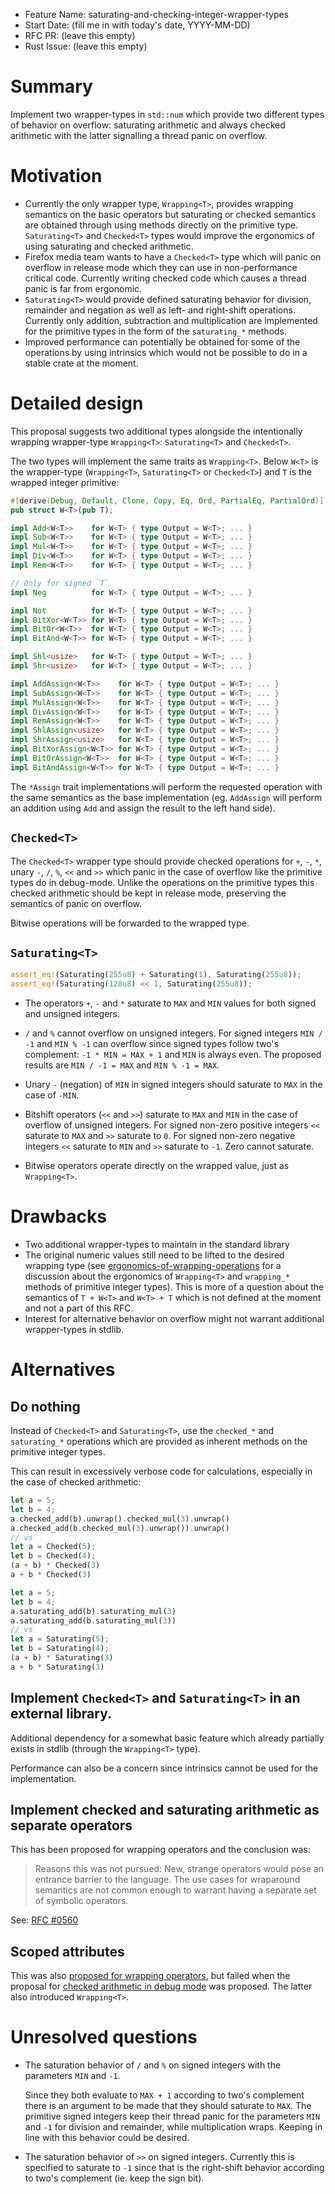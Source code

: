 - Feature Name: saturating-and-checking-integer-wrapper-types
- Start Date: (fill me in with today's date, YYYY-MM-DD)
- RFC PR: (leave this empty)
- Rust Issue: (leave this empty)

# Summary
[summary]: #summary

Implement two wrapper-types in `std::num` which provide two different types of behavior on overflow:
saturating arithmetic and always checked arithmetic with the latter signalling a thread panic on
overflow.

# Motivation
[motivation]: #motivation

* Currently the only wrapper type, `Wrapping<T>`, provides wrapping semantics on the basic operators
  but saturating or checked semantics are obtained through using methods directly on the primitive
  type.  `Saturating<T>` and `Checked<T>` types would improve the ergonomics of using saturating and
  checked arithmetic.
* Firefox media team wants to have a `Checked<T>` type which will panic on overflow in release mode
  which they can use in non-performance critical code. Currently writing checked code which causes
  a thread panic is far from ergonomic.
* `Saturating<T>` would provide defined saturating behavior for division, remainder and negation
  as well as left- and right-shift operations. Currently only addition, subtraction and
  multiplication are implemented for the primitive types in the form of the `saturating_*` methods.
* Improved performance can potentially be obtained for some of the operations by using intrinsics
  which would not be possible to do in a stable crate at the moment.

# Detailed design
[design]: #detailed-design

This proposal suggests two additional types alongside the intentionally wrapping wrapper-type
`Wrapping<T>`: `Saturating<T>` and `Checked<T>`.

The two types will implement the same traits as `Wrapping<T>`. Below `W<T>` is the wrapper-type
(`Wrapping<T>`, `Saturating<T>` or `Checked<T>`) and `T` is the wrapped integer primitive:

```rust
#[derive(Debug, Default, Clone, Copy, Eq, Ord, PartialEq, PartialOrd)]
pub struct W<T>(pub T);

impl Add<W<T>>    for W<T> { type Output = W<T>; ... }
impl Sub<W<T>>    for W<T> { type Output = W<T>; ... }
impl Mul<W<T>>    for W<T> { type Output = W<T>; ... }
impl Div<W<T>>    for W<T> { type Output = W<T>; ... }
impl Rem<W<T>>    for W<T> { type Output = W<T>; ... }

// Only for signed `T`
impl Neg          for W<T> { type Output = W<T>; ... }

impl Not          for W<T> { type Output = W<T>; ... }
impl BitXor<W<T>> for W<T> { type Output = W<T>; ... }
impl BitOr<W<T>>  for W<T> { type Output = W<T>; ... }
impl BitAnd<W<T>> for W<T> { type Output = W<T>; ... }

impl Shl<usize>   for W<T> { type Output = W<T>; ... }
impl Shr<usize>   for W<T> { type Output = W<T>; ... }

impl AddAssign<W<T>>    for W<T> { type Output = W<T>; ... }
impl SubAssign<W<T>>    for W<T> { type Output = W<T>; ... }
impl MulAssign<W<T>>    for W<T> { type Output = W<T>; ... }
impl DivAssign<W<T>>    for W<T> { type Output = W<T>; ... }
impl RemAssign<W<T>>    for W<T> { type Output = W<T>; ... }
impl ShlAssign<usize>   for W<T> { type Output = W<T>; ... }
impl ShrAssign<usize>   for W<T> { type Output = W<T>; ... }
impl BitXorAssign<W<T>> for W<T> { type Output = W<T>; ... }
impl BitOrAssign<W<T>>  for W<T> { type Output = W<T>; ... }
impl BitAndAssign<W<T>> for W<T> { type Output = W<T>; ... }
```

The `*Assign` trait implementations will perform the requested operation with the same semantics
as the base implementation (eg. `AddAssign` will perform an addition using `Add` and assign the
result to the left hand side).

## `Checked<T>`
[checked]: #checked

The `Checked<T>` wrapper type should provide checked operations for `+`, `-`, `*`, unary `-`, `/`,
`%`, `<<` and `>>` which panic in the case of overflow like the primitive types do in debug-mode.
Unlike the operations on the primitive types this checked arithmetic should be kept in release mode,
preserving the semantics of panic on overflow.

Bitwise operations will be forwarded to the wrapped type.

## `Saturating<T>`
[saturating]: #saturating

```rust
assert_eq!(Saturating(255u8) + Saturating(1), Saturating(255u8));
assert_eq!(Saturating(128u8) << 1, Saturating(255u8));
```

* The operators `+`, `-` and `*` saturate to `MAX` and `MIN` values for both signed and unsigned
  integers.

* `/` and `%` cannot overflow on unsigned integers. For signed integers `MIN / -1` and `MIN % -1`
  can overflow since signed types follow two's complement: `-1 * MIN = MAX + 1` and `MIN` is
  always even. The proposed results are `MIN / -1 = MAX` and `MIN % -1 = MAX`.

* Unary `-` (negation) of `MIN` in signed integers should saturate to `MAX` in the case of `-MIN`.

* Bitshift operators (`<<` and `>>`) saturate to `MAX` and `MIN` in the case of overflow of
  unsigned integers.  For signed non-zero positive integers `<<` saturate to `MAX` and `>>`
  saturate to `0`. For signed non-zero negative integers `<<` saturate to `MIN` and `>>` saturate
  to `-1`. Zero cannot saturate.

* Bitwise operators operate directly on the wrapped value, just as `Wrapping<T>`.

# Drawbacks
[drawbacks]: #drawbacks

* Two additional wrapper-types to maintain in the standard library
* The original numeric values still need to be lifted to the desired wrapping type (see
  [ergonomics-of-wrapping-operations](https://internals.rust-lang.org/t/ergonomics-of-wrapping-operations/1756)
  for a discussion about the ergonomics of `Wrapping<T>` and `wrapping_*` methods of primitive
  integer types). This is more of a question about the semantics of `T + W<T>` and `W<T> + T`
  which is not defined at the moment and not a part of this RFC.
* Interest for alternative behavior on overflow might not warrant additional wrapper-types in
  stdlib.

# Alternatives
[alternatives]: #alternatives

## Do nothing

Instead of `Checked<T>` and `Saturating<T>`, use the `checked_*` and `saturating_*` operations
which are provided as inherent methods on the primitive integer types.

This can result in excessively verbose code for calculations, especially in the case of
checked arithmetic:

```rust
let a = 5;
let b = 4;
a.checked_add(b).unwrap().checked_mul(3).unwrap()
a.checked_add(b.checked_mul(3).unwrap()).unwrap()
// vs
let a = Checked(5);
let b = Checked(4);
(a + b) * Checked(3)
a + b * Checked(3)

let a = 5;
let b = 4;
a.saturating_add(b).saturating_mul(3)
a.saturating_add(b.saturating_mul(3))
// vs
let a = Saturating(5);
let b = Saturating(4);
(a + b) * Saturating(3)
a + b * Saturating(3)
```

## Implement `Checked<T>` and `Saturating<T>` in an external library.

Additional dependency for a somewhat basic feature which already partially exists in stdlib
(through the `Wrapping<T>` type).

Performance can also be a concern since intrinsics cannot be used for the implementation.

## Implement checked and saturating arithmetic as separate operators

This has been proposed for wrapping operators and the conclusion was:

> Reasons this was not pursued: New, strange operators would pose an entrance barrier to the
> language. The use cases for wraparound semantics are not common enough to warrant having a
> separate set of symbolic operators.

See: [RFC #0560](https://github.com/rust-lang/rfcs/blob/master/text/0560-integer-overflow.md)

## Scoped attributes

This was also [proposed for wrapping operators](https://github.com/rust-lang/rfcs/pull/146),
but failed when the proposal for [checked arithmetic in debug mode](https://github.com/rust-lang/rfcs/pull/560)
was proposed. The latter also introduced `Wrapping<T>`.

# Unresolved questions
[unresolved]: #unresolved-questions

* The saturation behavior of `/` and `%` on signed integers with the parameters `MIN` and `-1`.

  Since they both evaluate to `MAX + 1` according to two's complement there is an argument to be
  made that they should saturate to `MAX`. The primitive signed integers keep their thread panic
  for the parameters `MIN` and `-1` for division and remainder, while multiplication wraps.
  Keeping in line with this behavior could be desired.

* The saturation behavior of `>>` on signed integers. Currently this is specified to saturate to
  `-1` since that is the right-shift behavior according to two's complement (ie. keep the sign bit).
